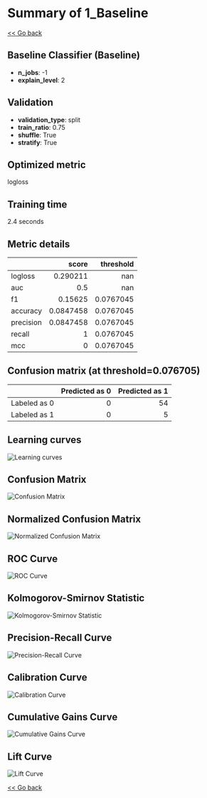# Summary of 1_Baseline

[<< Go back](../README.md)


## Baseline Classifier (Baseline)
- **n_jobs**: -1
- **explain_level**: 2

## Validation
 - **validation_type**: split
 - **train_ratio**: 0.75
 - **shuffle**: True
 - **stratify**: True

## Optimized metric
logloss

## Training time

2.4 seconds

## Metric details
|           |     score |   threshold |
|:----------|----------:|------------:|
| logloss   | 0.290211  | nan         |
| auc       | 0.5       | nan         |
| f1        | 0.15625   |   0.0767045 |
| accuracy  | 0.0847458 |   0.0767045 |
| precision | 0.0847458 |   0.0767045 |
| recall    | 1         |   0.0767045 |
| mcc       | 0         |   0.0767045 |


## Confusion matrix (at threshold=0.076705)
|              |   Predicted as 0 |   Predicted as 1 |
|:-------------|-----------------:|-----------------:|
| Labeled as 0 |                0 |               54 |
| Labeled as 1 |                0 |                5 |

## Learning curves
![Learning curves](learning_curves.png)
## Confusion Matrix

![Confusion Matrix](confusion_matrix.png)


## Normalized Confusion Matrix

![Normalized Confusion Matrix](confusion_matrix_normalized.png)


## ROC Curve

![ROC Curve](roc_curve.png)


## Kolmogorov-Smirnov Statistic

![Kolmogorov-Smirnov Statistic](ks_statistic.png)


## Precision-Recall Curve

![Precision-Recall Curve](precision_recall_curve.png)


## Calibration Curve

![Calibration Curve](calibration_curve_curve.png)


## Cumulative Gains Curve

![Cumulative Gains Curve](cumulative_gains_curve.png)


## Lift Curve

![Lift Curve](lift_curve.png)



[<< Go back](../README.md)
